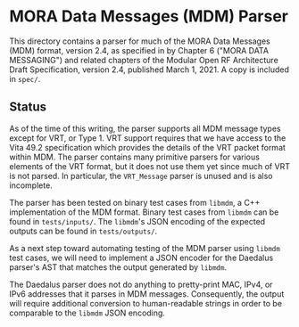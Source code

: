 MORA Data Messages (MDM) Parser
===============================

This directory contains a parser for much of the MORA Data Messages
(MDM) format, version 2.4, as specified in by Chapter 6 ("MORA DATA
MESSAGING") and related chapters of the Modular Open RF Architecture
Draft Specification, version 2.4, published March 1, 2021. A copy is
included in `spec/`.

Status
------

As of the time of this writing, the parser supports all MDM message
types except for VRT, or Type 1. VRT support requires that we have
access to the Vita 49.2 specification which provides the details of the
VRT packet format within MDM. The parser contains many primitive parsers
for various elements of the VRT format, but it does not use them yet
since much of VRT is not parsed. In particular, the `VRT_Message` parser
is unused and is also incomplete.

The parser has been tested on binary test cases from `libmdm`, a C++
implementation of the MDM format. Binary test cases from `libmdm` can be
found in `tests/inputs/`. The `libmdm`'s JSON encoding of the expected
outputs can be found in `tests/outputs/`.

As a next step toward automating testing of the MDM parser using
`libmdm` test cases, we will need to implement a JSON encoder for the
Daedalus parser's AST that matches the output generated by `libmdm`.

The Daedalus parser does not do anything to pretty-print MAC, IPv4, or
IPv6 addresses that it parses in MDM messages. Consequently, the output
will require additional conversion to human-readable strings in order to
be comparable to the `libmdm` JSON encoding.
